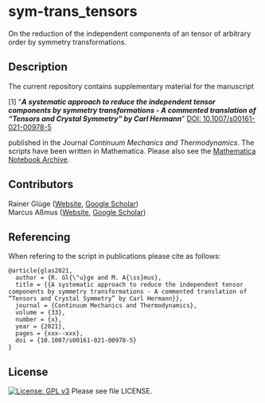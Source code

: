 # sym-trans_tensors
On the reduction of the independent components of an tensor of arbitrary order by symmetry transformations.

## Description

The current repository contains supplementary material for the manuscript

[1] "**_A systematic approach to reduce the independent tensor components by symmetry transformations - A commented translation of “Tensors and Crystal Symmetry” by Carl Hermann_**" [DOI: 10.1007/s00161-021-00978-5](https://doi.org/10.1007/s00161-021-00978-5)

	
published in the Journal _Continuum Mechanics and Thermodynamics_. The scripts have been written in Mathematica. Please also see the [Mathematica Notebook Archive](https://notebookarchive.org/2021-04-8s4wanh/).

## Contributors
Rainer Glüge (<a href="https://www.uni-bremen.de/mechanik" target="_blank">Website</a>, <a href="https://scholar.google.de/citations?hl=de&user=S-ZIGZgAAAAJ&view_op=list_works&sortby=pubdate" target="_blank">Google Scholar</a>)  
Marcus Aßmus (<a href="https://www.ifme.ovgu.de/ltm" target="_blank">Website</a>, <a href="https://scholar.google.de/citations?hl=de&user=uZQ4QIEAAAAJ&view_op=list_works&sortby=pubdate" target="_blank">Google Scholar</a>)

## Referencing

When refering to the script in publications please cite as follows:

```
@article{glas2021,
  author = {R. Gl{\"u}ge and M. A{\ss}mus},
  title = {{A systematic approach to reduce the independent tensor components by symmetry transformations - A commented translation of “Tensors and Crystal Symmetry” by Carl Hermann}},
  journal = {Continuum Mechanics and Thermodynamics},
  volume = {33},
  number = {x},
  year = {2021},
  pages = {xxx--xxx},
  doi = {10.1007/s00161-021-00978-5}
}
```


## License
[![License: GPL v3](https://img.shields.io/badge/License-GPLv3-blue.svg)](https://www.gnu.org/licenses/gpl-3.0) Please see file LICENSE.
